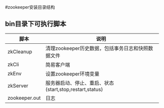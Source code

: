 #zookeeper安装目录结构

bin目录下可执行脚本
-----------------

|脚本|说明|
|---|---|
|zkCleanup|清理zookeeper历史数据，包括事务日志和快照数据文件|
|zkCli|简易客户端|
|zkEnv|设置zookeeper环境变量|
|zkServer|服务器启动、停止、重启、状态(start,stop,restart,status)|
|zookeeper.out|日志|
